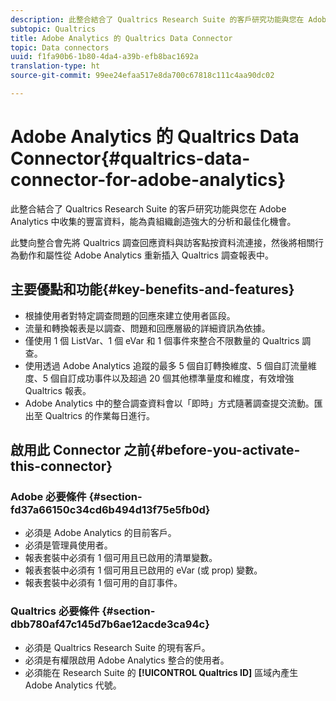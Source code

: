 ```yaml
---
description: 此整合結合了 Qualtrics Research Suite 的客戶研究功能與您在 Adobe Analytics 中收集的豐富資料，能為貴組織創造強大的分析和最佳化機會。
subtopic: Qualtrics
title: Adobe Analytics 的 Qualtrics Data Connector
topic: Data connectors
uuid: f1fa90b6-1b80-4da4-a39b-efb8bac1692a
translation-type: ht
source-git-commit: 99ee24efaa517e8da700c67818c111c4aa90dc02

---
```



# Adobe Analytics 的 Qualtrics Data Connector{#qualtrics-data-connector-for-adobe-analytics}

此整合結合了 Qualtrics Research Suite 的客戶研究功能與您在 Adobe Analytics 中收集的豐富資料，能為貴組織創造強大的分析和最佳化機會。

此雙向整合會先將 Qualtrics 調查回應資料與訪客點按資料流連接，然後將相關行為動作和屬性從 Adobe Analytics 重新插入 Qualtrics 調查報表中。

## 主要優點和功能{#key-benefits-and-features}

* 根據使用者對特定調查問題的回應來建立使用者區段。
* 流量和轉換報表是以調查、問題和回應層級的詳細資訊為依據。
* 僅使用 1 個 ListVar、1 個 eVar 和 1 個事件來整合不限數量的 Qualtrics 調查。
* 使用透過 Adobe Analytics 追蹤的最多 5 個自訂轉換維度、5 個自訂流量維度、5 個自訂成功事件以及超過 20 個其他標準量度和維度，有效增強 Qualtrics 報表。
* Adobe Analytics 中的整合調查資料會以「即時」方式隨著調查提交流動。匯出至 Qualtrics 的作業每日進行。

## 啟用此 Connector 之前{#before-you-activate-this-connector}

### Adobe 必要條件 {#section-fd37a66150c34cd6b494d13f75e5fb0d}

* 必須是 Adobe Analytics 的目前客戶。
* 必須是管理員使用者。
* 報表套裝中必須有 1 個可用且已啟用的清單變數。
* 報表套裝中必須有 1 個可用且已啟用的 eVar (或 prop) 變數。
* 報表套裝中必須有 1 個可用的自訂事件。

### Qualtrics 必要條件 {#section-dbb780af47c145d7b6ae12acde3ca94c}

* 必須是 Qualtrics Research Suite 的現有客戶。
* 必須是有權限啟用 Adobe Analytics 整合的使用者。
* 必須能在 Research Suite 的 **[!UICONTROL Qualtrics ID]** 區域內產生 Adobe Analytics 代號。
